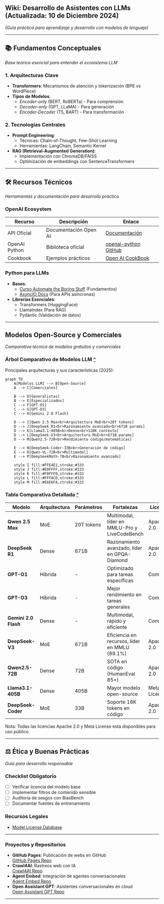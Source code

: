 ## **Wiki: Desarrollo de Asistentes con LLMs**  (Actualizada: 10 de Diciembre 2024)
*(Guía práctica para aprendizaje y desarrollo con modelos de lenguaje)*  

---

## **📚 Fundamentos Conceptuales**  
*Base teórica esencial para entender el ecosistema LLM*

### 1. **Arquitecturas Clave**  
- **Transformers**: Mecanismos de atención y tokenización (BPE vs WordPiece)  
- **Tipos de Modelos**:  
  - *Encoder-only* (BERT, RoBERTa) - Para comprensión  
  - *Decoder-only* (GPT, LLaMA) - Para generación  
  - *Encoder-Decoder* (T5, BART) - Para transformación  

### 2. **Tecnologías Centrales**  
- **Prompt Engineering**:  
  - Técnicas: Chain-of-Thought, Few-Shot Learning  
  - Herramientas: LangChain, Semantic Kernel  
- **RAG (Retrieval-Augmented Generation)**:  
  - Implementación con ChromaDB/FAISS  
  - Optimización de embeddings con SentenceTransformers  

---

## **🛠 Recursos Técnicos**  
*Herramientas y documentación para desarrollo práctico*

### **OpenAI Ecosystem**  
| Recurso | Descripción | Enlace |  
|---------|-------------|--------|  
| API Oficial | Documentación Open AI | [Documentación](https://platform.openai.com/docs) |  
| OpenAI Python | Biblioteca oficial | [openai-python GitHub](https://github.com/openai/openai-python) |  
| Cookbook | Ejemplos prácticos | [Open AI CookBook](https://github.com/openai/openai-cookbook) |  

### **Python para LLMs**  
- **Bases**:  
  - [Curso Automate the Boring Stuff](https://automatetheboringstuff.com/) (Fundamentos)  
  - [AsyncIO Docs](https://docs.python.org/3/library/asyncio.html) (Para APIs asíncronas)  
- **Librerías Esenciales**:  
  - Transformers (HuggingFace)  
  - LlamaIndex (Para RAG)  
  - Pydantic (Validación de datos)  

---

## **Modelos Open-Source y Comerciales**  
*Comparativa técnica de modelos gratuitos y comerciales*

### **Árbol Comparativo de Modelos LLM** [^](#comparative-tree)
Principales arquitecturas y sus características (2025):

```mermaid
graph TD
    A[Modelos LLM] --> B[Open-Source]
    A --> C[Comerciales]
    
    B --> D[Generalistas]
    B --> E[Especializados]
    C --> F[GPT-O1]
    C --> G[GPT-O3]
    C --> H[Gemini 2.0 Flash]
    
    D --> I[Qwen 2.5 Max<br>Arquitectura MoE<br>20T tokens]
    D --> J[DeepSeek R1<br>Razonamiento avanzado<br>671B params]
    D --> K[Llama3.1-405B<br>Dense<br>128K contexto]
    D --> L[DeepSeek-V3<br>Arquitectura MoE<br>671B params]
    D --> M[Qwen2.5-72B<br>Rendimiento código/matemáticas]
    
    E --> N[DeepSeek-Coder-33B<br>Generación de código]
    E --> O[Qwen-VL-72B<br>Multimodal]
    E --> P[DeepSeekMath-7B<br>Razonamiento avanzado]
    
    style I fill:#FFE4E1,stroke:#333
    style J fill:#E0FFFF,stroke:#333
    style K fill:#F0FFF0,stroke:#333
    style L fill:#FFFACD,stroke:#333
    style M fill:#E6E6FA,stroke:#333
```

### **Tabla Comparativa Detallada** [^](#detailed-table)
| Modelo | Arquitectura | Parámetros | Fortalezas | Licencia | Casos de Uso |
|--------|--------------|------------|------------|----------|--------------|
| **Qwen 2.5 Max** | MoE | 20T tokens | Multimodal, líder en MMLU-Pro y LiveCodeBench | Apache 2.0 | Desarrollo software, RAG |
| **DeepSeek R1** | Dense | 671B | Razonamiento avanzado, líder en GPQA-Diamond | Apache 2.0 | Investigación, análisis complejo |
| **GPT-O1** | Híbrida | - | Optimizado para tareas específicas | Comercial | Aplicaciones globales |
| **GPT-O3** | Híbrida | - | Mejor rendimiento en tareas generales | Comercial | Asistentes conversacionales |
| **Gemini 2.0 Flash** | Dense | - | Multimodal, rápido y eficiente | Comercial | Análisis de datos, generación de contenido |
| **DeepSeek-V3** | MoE | 671B | Eficiencia en recursos, líder en MMLU (89.1%)  | Apache 2.0 | Educación, análisis financiero |
| **Qwen2.5-72B** | Dense | 72B | SOTA en código (HumanEval 85+)  | Apache 2.0 | Desarrollo software, RAG |
| **Llama3.1-405B** | Dense | 405B | Mayor modelo open-source  | Meta License | Investigación, prototipado |
| **DeepSeek-Coder** | MoE | 33B | Soporte 16K tokens en código  | Apache 2.0 | DevOps, IDE inteligentes |

Nota: Todas las licencias Apache 2.0 y Meta License está disponibles para uso público.

---

## **⚖️ Ética y Buenas Prácticas**  
*Guía para desarrollo responsable*

### **Checklist Obligatorio**  
- [ ] Verificar licencia del modelo base  
- [ ] Implementar filtros de contenido sensible  
- [ ] Auditoría de sesgos con BiasBench  
- [ ] Documentar fuentes de entrenamiento  

### **Recursos Legales**  
- [Model License Database](https://huggingface.co/spaces/mlaw-ai/llm-license-checker)   

---

### **Proyectos y Repositorios**  
- **GitHub Pages**: Publicación de webs en GitHub  
  [GitHub Pages Repo](https://github.com/skills/github-pages)  
- **Crawl4AI**: Rastreos web con IA  
  [Crawl4AI Repo](https://github.com/unclecode/crawl4ai)  
- **Agent Embed**: Integración de agentes conversacionales  
  [Agent Embed Repo](https://github.com/Predictable-Dialogs/agent-embed)  
- **Open Assistant GPT**: Asistentes conversacionales en cloud  
  [Open Assistant GPT Repo](https://github.com/OpenAssistantGPT/OpenAssistantGPT)  

---
